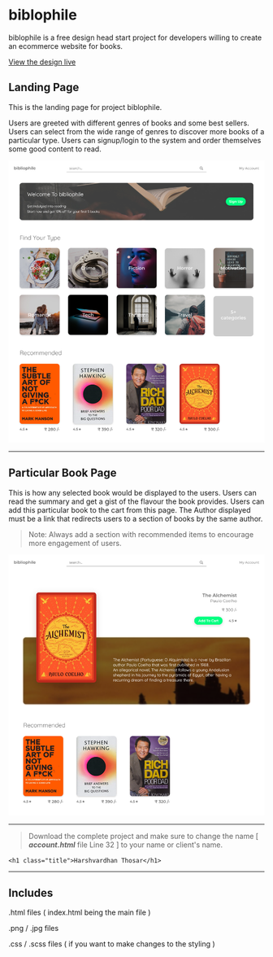 # biblophile

biblophile is a free design head start project for developers willing to create an ecommerce website for books.

[View the design live](https://harshvardhanthosar.github.io/biblophile/)

## Landing Page

This is the landing page for project biblophile.

Users are greeted with different genres of books and some best sellers.
Users can select from the wide range of genres to discover more books of a particular type.
Users can signup/login to the system and order themselves some good content to read.

<img src="./Designs/Landing Page.png">

---

## Particular Book Page

This is how any selected book would be displayed to the users.
Users can read the summary and get a gist of the flavour the book provides.
Users can add this particular book to the cart from this page.
The Author displayed must be a link that redirects users to a section of books by the same author.

> Note: Always add a section with recommended items to encourage more engagement of users.

<img src="./Designs/Particular Book Page.png">

---

> Download the complete project and make sure to change the name [ ***account.html*** file Line 32 ] to your name or client's name.

```
<h1 class="title">Harshvardhan Thosar</h1>
```

---

## Includes

.html files ( index.html being the main file )

.png / .jpg files

.css / .scss files ( if you want to make changes to the styling )
#

